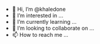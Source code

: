 - 👋 Hi, I’m @khaledone
- 👀 I’m interested in ...
- 🌱 I’m currently learning ...
- 💞️ I’m looking to collaborate on ...
- 📫 How to reach me ...

<!---
khaledone/khaledone is a ✨ special ✨ repository because its `README.md` (this file) appears on your GitHub profile.
You can click the Preview link to take a look at your changes.
--->
